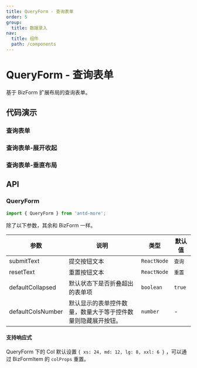 ```yaml
---
title: QueryForm - 查询表单
order: 5
group:
  title: 数据录入
nav:
  title: 组件
  path: /components
---
```


# QueryForm - 查询表单

基于 BizForm 扩展布局的查询表单。

## 代码演示

### 查询表单

<code src='../../src/biz-form/demos/query-form-1.tsx'></code>

### 查询表单-展开收起

<code src='../../src/biz-form/demos/query-form-2.tsx'></code>

### 查询表单-垂直布局

<code src='../../src/biz-form/demos/query-form-3.tsx'></code>

## API

### QueryForm

```typescript
import { QueryForm } from 'antd-more';
```

除了以下参数，其余和 BizForm 一样。

| 参数 | 说明 | 类型 | 默认值 |
| --- | --- | --- | --- |
| submitText | 提交按钮文本 | `ReactNode` | `查询` |
| resetText | 重置按钮文本 | `ReactNode` | `重置` |
| defaultCollapsed | 默认状态下是否折叠超出的表单项 | `boolean` | `true` |
| defaultColsNumber | 默认显示的表单控件数量，数量大于等于控件数量则隐藏展开按钮。 | `number` | - |

#### 支持响应式

QueryForm 下的 Col 默认设置 `{ xs: 24, md: 12, lg: 8, xxl: 6 }` ，可以通过 BizFormItem 的 `colProps` 重置。
